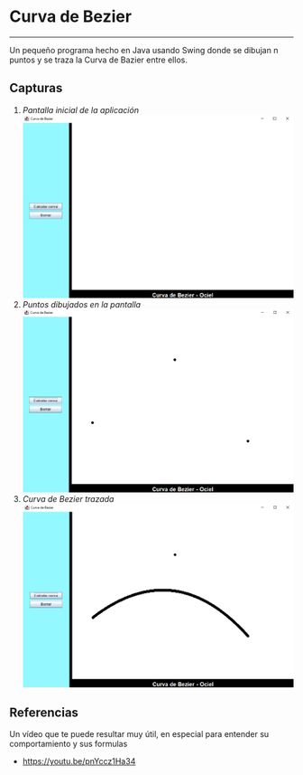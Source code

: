# Curva de Bezier
***
Un pequeño programa hecho en Java usando Swing donde se dibujan n puntos y se traza la Curva de Bazier entre ellos.
## Capturas
1. *Pantalla inicial de la aplicación*
![Pantalla inicial de la aplicación](/img/1.jpg)
2. *Puntos dibujados en la pantalla*
![Puntos dibujados en la pantalla](/img/2.jpg)
3. *Curva de Bezier trazada*
![Curva de Bezier trazada](/img/3.jpg)
## Referencias
Un vídeo que te puede resultar muy útil, en especial para entender su comportamiento y sus formulas
- <https://youtu.be/pnYccz1Ha34>